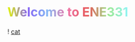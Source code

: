 # <span style="background: linear-gradient(to right,rgb(226, 247, 2),rgb(134, 98, 244),rgb(132, 184, 245),rgb(239, 117, 166),rgb(230, 86, 86),rgb(156, 232, 143),rgb(144, 244, 247)); -webkit-background-clip: text; color: transparent;"> Welcome to ENE331 </span>   
! [cat](https://th.pngtree.com/freepng/a-cartoon-cat_16176361.html)